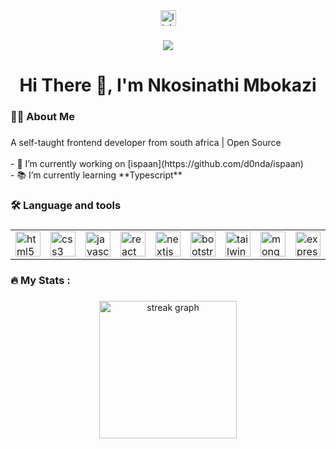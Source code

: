 <div align="center">
  <a href="https://www.linkedin.com/in/nkosinathi-mbokazi-62366a254/" target="_blank">
    <img src="https://img.shields.io/static/v1?message=LinkedIn&logo=linkedin&label=&color=0077B5&logoColor=white&labelColor=&style=for-the-badge" height="25" alt="linkedin logo"  />
  </a>
</div>

###

<div align="center">
  <img src="https://visitor-badge.laobi.icu/badge?page_id=d0nda.d0nda&"  />
</div>

###

<h1 align="center">Hi There 👋, I'm Nkosinathi Mbokazi</h1>

###

<h3 align="left">👩‍💻  About Me</h3>

###

<p align="left">A self-taught frontend developer from south africa | Open Source<br><br>- 🔭 I’m currently working on [ispaan](https://github.com/d0nda/ispaan) <br>- 📚 I’m currently learning **Typescript**<br>

###

<h3 align="left">🛠 Language and tools</h3>

###


<div align="center">
  <table>
  <tr>
    <td valign="top"><img src="https://cdn.jsdelivr.net/gh/devicons/devicon/icons/html5/html5-original.svg" height="40" alt="html5 logo"/></td>
    <td valign="top"><img src="https://cdn.jsdelivr.net/gh/devicons/devicon/icons/css3/css3-original.svg" height="40" alt="css3 logo"/></td>
    <td valign="top"><img src="https://cdn.jsdelivr.net/gh/devicons/devicon/icons/javascript/javascript-original.svg" height="40" alt="javascript logo"/></td>
    <td valign="top"><img src="https://cdn.jsdelivr.net/gh/devicons/devicon/icons/react/react-original.svg" height="40" alt="react logo"/></td>
    <td valign="top"><img src="https://cdn.jsdelivr.net/gh/devicons/devicon/icons/nextjs/nextjs-original.svg" height="40" alt="nextjs logo"/></td>
    <td valign="top"><img src="https://cdn.jsdelivr.net/gh/devicons/devicon/icons/bootstrap/bootstrap-original.svg" height="40" alt="bootstrap logo"/></td>
    <td valign="top"><img src="https://cdn.jsdelivr.net/gh/devicons/devicon/icons/tailwindcss/tailwindcss-original-wordmark.svg" height="40" alt="tailwindcss logo"/></td>
    <td valign="top"><img src="https://cdn.jsdelivr.net/gh/devicons/devicon/icons/mongodb/mongodb-original.svg" height="40" alt="mongodb logo"/></td>
    <td valign="top"><img src="https://cdn.jsdelivr.net/gh/devicons/devicon/icons/express/express-original.svg" height="40" alt="express logo"/></td>
    <td valign="top"><img src="https://cdn.jsdelivr.net/gh/devicons/devicon/icons/nodejs/nodejs-original.svg" height="40" alt="nodejs logo"/></td>
    <td valign="top"><img src="https://cdn.jsdelivr.net/gh/devicons/devicon/icons/git/git-original.svg" height="40" alt="git logo"/></td>
    <td valign="top"><img src="https://cdn.jsdelivr.net/gh/devicons/devicon/icons/github/github-original.svg" height="40" alt="github logo"/></td>
  </tr>
</table>
</div>


###

<h3 align="left">🔥   My Stats :</h3>

###

<div align="center">
  <img src="https://streak-stats.demolab.com?user=d0nda&locale=en&mode=daily&theme=dark&hide_border=false&border_radius=5&order=3" height="220" alt="streak graph"  />
</div>

###
